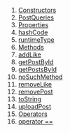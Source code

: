 1.  [Constructors](utils_post_queries/PostQueries-class.html#constructors)
2.  [PostQueries](utils_post_queries/PostQueries/PostQueries.html)
3.  [Properties](utils_post_queries/PostQueries-class.html#instance-properties)
4.  [hashCode](https://api.flutter.dev/flutter/dart-core/Object/hashCode.html)
5.  [runtimeType](https://api.flutter.dev/flutter/dart-core/Object/runtimeType.html)
6.  [Methods](utils_post_queries/PostQueries-class.html#instance-methods)
7.  [addLike](utils_post_queries/PostQueries/addLike.html)
8.  [getPostById](utils_post_queries/PostQueries/getPostById.html)
9.  [getPostsById](utils_post_queries/PostQueries/getPostsById.html)
10. [noSuchMethod](https://api.flutter.dev/flutter/dart-core/Object/noSuchMethod.html)
11. [removeLike](utils_post_queries/PostQueries/removeLike.html)
12. [removePost](utils_post_queries/PostQueries/removePost.html)
13. [toString](https://api.flutter.dev/flutter/dart-core/Object/toString.html)
14. [uploadPost](utils_post_queries/PostQueries/uploadPost.html)
15. [Operators](utils_post_queries/PostQueries-class.html#operators)
16. [operator
    ==](https://api.flutter.dev/flutter/dart-core/Object/operator_equals.html)

